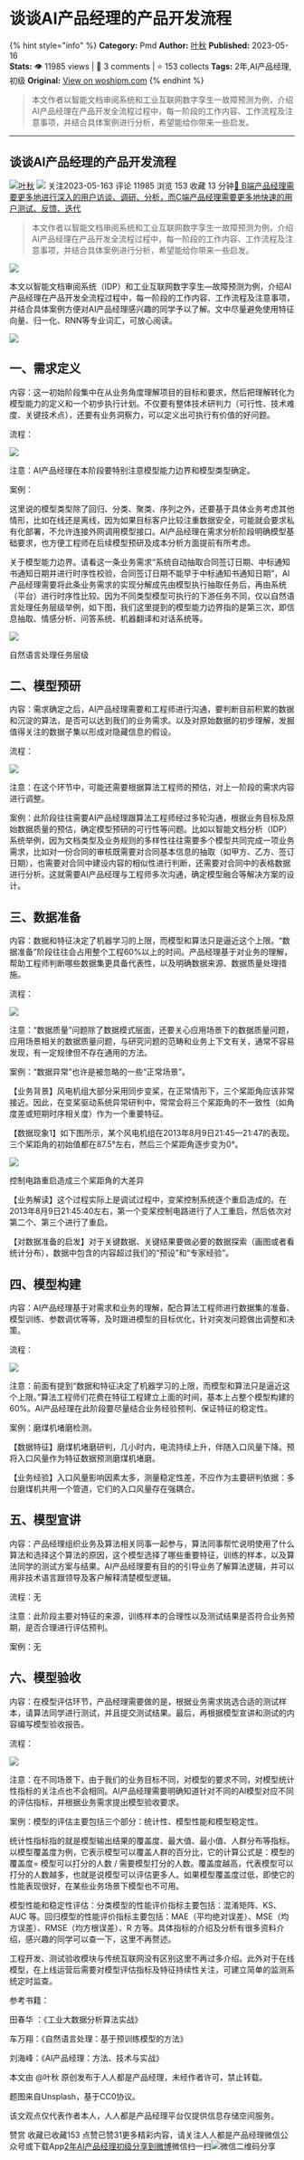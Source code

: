 # 谈谈AI产品经理的产品开发流程
{% hint style="info" %}
**Category:** Pmd
**Author:** [叶秋](https://www.woshipm.com/u/143214)
**Published:** 2023-05-16  
**Stats:** 👁️ 11985 views | 💬 3 comments | ⭐ 153 collects
**Tags:** 2年,AI产品经理,初级
**Original:** [View on woshipm.com](https://www.woshipm.com/pmd/5826779.html)
{% endhint %}
> 本文作者以智能文档审阅系统和工业互联网数字孪生一故障预测为例，介绍AI产品经理在产品开发全流程过程中，每一阶段的工作内容、工作流程及注意事项，并结合具体案例进行分析，希望能给你带来一些启发。

---

## 谈谈AI产品经理的产品开发流程

[![](https://image.woshipm.com/wp-files/2020/10/psBY2pia9DJuznjpDdHc.jpg!/both/72x72)](https://www.woshipm.com/u/143214)[叶秋](https://www.woshipm.com/u/143214) ![](https://static.woshipm.com/tag/1101_1@2x.png) 关注2023-05-163 评论 11985 浏览 153 收藏 13 分钟[🔗 B端产品经理需要更多地进行深入的用户访谈、调研、分析，而C端产品经理需要更多地快速的用户测试、反馈、迭代](https://ke.qidianla.com/courses/bcpm)

> 本文作者以智能文档审阅系统和工业互联网数字孪生一故障预测为例，介绍AI产品经理在产品开发全流程过程中，每一阶段的工作内容、工作流程及注意事项，并结合具体案例进行分析，希望能给你带来一些启发。

![](https://image.woshipm.com/2023/04/13/2412bf56-d9ef-11ed-bd74-00163e0b5ff3.jpg)

本文以智能文档审阅系统（IDP）和工业互联网数字孪生—故障预测为例，介绍AI产品经理在产品开发全流程过程中，每一阶段的工作内容、工作流程及注意事项，并结合具体案例方便对AI产品经理感兴趣的同学予以了解。文中尽量避免使用特征向量、归一化、RNN等专业词汇，可放心阅读。

![](https://image.woshipm.com/2023/05/16/8f8651a8-f38f-11ed-bbb6-00163e0b5ff3.png)

## 一、需求定义

内容：这一初始阶段集中在从业务角度理解项目的目标和要求，然后把理解转化为模型能力的定义和一个初步执行计划。不仅要有整体技术研判力（可行性、技术难度、关键技术点），还要有业务洞察力，可以定义出可执行有价值的好问题。

流程：

![](https://image.woshipm.com/2023/05/16/a72648c2-f38f-11ed-bbb6-00163e0b5ff3.png)

注意：AI产品经理在本阶段要特别注意模型能力边界和模型类型确定。

案例：

这里说的模型类型除了回归、分类、聚类、序列之外，还要基于具体业务考虑其他情形，比如在线还是离线，因为如果目标客户比较注重数据安全，可能就会要求私有化部署，不允许连接外网调用模型接口。AI产品经理在需求分析阶段明确模型基础要求，也方便工程师在后续模型预研及成本分析方面提前有所考虑。

关于模型能力边界。请看这一条业务需求“系统自动抽取合同签订日期、中标通知书通知日期并进行时序性校验，合同签订日期不能早于中标通知书通知日期”，AI产品经理需要将此条业务需求的实现分解成先由模型执行抽取任务后，再由系统（平台）进行时序性比较。因为不同类型模型可执行的下游任务不同，仅以自然语言处理任务层级举例，如下图，我们这里提到的模型能力边界指的是第三次，即信息抽取、情感分析、问答系统、机器翻译和对话系统等。

![](https://image.woshipm.com/2023/05/16/26aa8248-f390-11ed-8df9-00163e0b5ff3.png)

自然语言处理任务层级

## 二、模型预研

内容：需求确定之后，AI产品经理需要和工程师进行沟通，要判断目前积累的数据和沉淀的算法，是否可以达到我们的业务需求。以及对原始数据的初步理解，发掘值得关注的数据子集以形成对隐藏信息的假设。

流程：

![](https://image.woshipm.com/2023/05/16/fa5c7002-f38f-11ed-8df9-00163e0b5ff3.png)

注意：在这个环节中，可能还需要根据算法工程师的预估，对上一阶段的需求内容进行调整。

案例：此阶段往往需要AI产品经理跟算法工程师经过多轮沟通，根据业务目标及原始数据质量的预估，确定模型预研的可行性等问题。比如以智能文档分析（IDP）系统举例，因为文档类型及业务规则的多样性往往需要多个模型共同完成一项业务需求，比如对一份合同的审核既需要对合同基本信息的抽取（如甲方、乙方、签订日期），也需要对合同中建设内容的相似性进行判断，还需要对合同中的表格数据进行分析。这就需要AI产品经理与工程师多次沟通，确定模型融合等解决方案的设计。

## 三、数据准备

内容：数据和特征决定了机器学习的上限，而模型和算法只是逼近这个上限。“数据准备”阶段往往会占用整个工程60%以上的时间。产品经理基于对业务的理解，帮助工程师判断哪些数据集更具备代表性，以及明确数据来源、数据质量处理措施。

流程：

![](https://image.woshipm.com/2023/05/16/031176d4-f390-11ed-8df9-00163e0b5ff3.png)

注意：“数据质量”问题除了数据模式层面，还要关心应用场景下的数据质量问题，应用场景相关的数据质量问题，与研究问题的范畴和业务上下文有关，通常不容易发现，有一定规律但不存在通用的方法。

案例：“数据异常”也许是被忽略的一些“正常场景”。

【业务背景】风电机组大部分采用同步变桨，在正常情形下，三个桨距角应该非常接近。因此，在变桨驱动系统异常研判中，常常会将三个桨距角的不一致性（如角度差或短期时序相关度）作为一个重要特征。

【数据现象1】如下图所示，某个风电机组在2013年8月9日21:45—21:47的表现。三个桨距角的初始值都在87.5°左右，然后三个桨距角逐步变为0°。

![](https://image.woshipm.com/2023/05/16/097b4d1a-f390-11ed-8df9-00163e0b5ff3.png)

控制电路重启造成三个桨距角的大差异

【业务解读】这个过程实际上是调试过程中，变桨控制系统逐个重启造成的。在2013年8月9日21:45:40左右，第一个变桨控制电路进行了人工重启，然后依次对第二个、第三个进行了重启。

【对数据准备的启发】对于关键数据、关键结果要做必要的数据探索（画图或者看统计分布），数据中包含的内容超过我们的“预设”和“专家经验”。

## 四、模型构建

内容：AI产品经理基于对需求和业务的理解，配合算法工程师进行数据集的准备、模型训练、参数调优等等，及时跟进模型的目标优化，针对突发问题做出调整和决策。

流程：

![](https://image.woshipm.com/2023/05/16/38ab69f8-f390-11ed-8df9-00163e0b5ff3.png)

注意：前面有提到“数据和特征决定了机器学习的上限，而模型和算法只是逼近这个上限。”算法工程师们花费在特征工程建立上面的时间，基本上占整个模型构建的 60%。AI产品经理在此阶段要尽量结合业务经验预判、保证特征的稳定性。

案例：磨煤机堵磨检测。

【数据特征】磨煤机堵磨研判，几小时内，电流持续上升，伴随入口风量下降。预将入口风量作为特征数据预测磨煤机堵磨。

【业务经验】入口风量影响因素太多，测量稳定性差，不应作为主要研判依据：多台磨煤机共用一个管道，它们的入口风量存在强耦合。

## 五、模型宣讲

内容：产品经理组织业务及算法相关同事一起参与，算法同事帮忙说明使用了什么算法和选择这个算法的原因，这个模型选择了哪些重要特征，训练的样本，以及算法同学的测试方案与结果。AI产品经理要有目的的引导业务了解算法逻辑，并可以用非技术语言跟领导及客户解释清楚模型逻辑。

流程：无

注意：此阶段主要对特征的来源，训练样本的合理性以及测试结果是否符合业务预期，是否合理进行评估预判。

案例：无

## 六、模型验收

内容：在模型评估环节，产品经理需要做的是，根据业务需求挑选合适的测试样本，请算法同学进行测试，并且提交测试结果。最后，再根据模型宣讲和测试的内容编写模型验收报告。

流程：

![](https://image.woshipm.com/2023/05/16/73f50d84-f390-11ed-8df9-00163e0b5ff3.png)

注意：在不同场景下，由于我们的业务目标不同，对模型的要求不同，对模型统计性指标的关注点也不会相同。AI产品经理需要明确知道针对不同的AI模型对应不同的评估指标，并根据业务需求提出模型验收要求。

案例：模型的评估主要包括三个部分：统计性、模型性能和模型稳定性。

统计性指标指的就是模型输出结果的覆盖度、最大值、最小值、人群分布等指标。以模型覆盖度为例，它表示模型可以覆盖人群的百分比，它的计算公式是：模型的覆盖度= 模型可以打分的人数 / 需要模型打分的人数。覆盖度越高，代表模型可以打分的人数越多，也就是说模型可以评估更多人。如果模型覆盖度过低，即使它的性能表现很好，在某些业务场景下模型也不可用。

模型性能和稳定性评估：分类模型的性能评价指标主要包括：混淆矩阵、KS、AUC 等。回归模型的性能评价指标主要包括：MAE（平均绝对误差）、MSE（均方误差）、RMSE（均方根误差）、R 方等。具体指标的介绍及分析有很多资料介绍，感兴趣的同学可以查一下，这里不再赘述。

工程开发、测试验收模块与传统互联网没有区别这里不再过多介绍。此外对于在线模型，在上线运营后需要对模型评估指标及特征持续性关注，可建立简单的监测系统定时监查。

参考书籍：

田春华 ：《工业大数据分析算法实战》

车万翔：《自然语言处理：基于预训练模型的方法》

刘海峰：《AI产品经理：方法、技术与实战》

本文由 @叶秋 原创发布于人人都是产品经理，未经作者许可，禁止转载。

题图来自Unsplash，基于CC0协议。

该文观点仅代表作者本人，人人都是产品经理平台仅提供信息存储空间服务。

赞赏 收藏已收藏153 点赞已赞31更多精彩内容，请关注人人都是产品经理微信公众号或下载App[2年](https://www.woshipm.com/tag/2%e5%b9%b4)[AI产品经理](https://www.woshipm.com/tag/ai%e4%ba%a7%e5%93%81%e7%bb%8f%e7%90%86)[初级](https://www.woshipm.com/tag/%e5%88%9d%e7%ba%a7)[分享到微博](https://service.weibo.com/share/share.php?appkey=2775287854&title=谈谈AI产品经理的产品开发流程&url=https://www.woshipm.com/pmd/5826779.html&pic=https://image.woshipm.com/2023/04/13/2412bf56-d9ef-11ed-bd74-00163e0b5ff3.jpg)微信扫一扫![微信二维码](https://api.pwmqr.com/qrcode/create/?url=https://www.woshipm.com/pmd/5826779.html)分享
